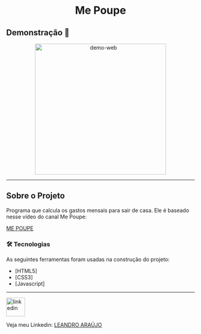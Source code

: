 <h1 style="text-align: center; font-weight: bold;">Me Poupe</h1>

## Demonstração 📸

<div align="center" >
  <img src="_imagens/mepoupe.gif" alt="demo-web" height="350">
</div>

---

## Sobre o Projeto

Programa que calcula os gastos mensais para sair de casa. Ele é baseado nesse vídeo do canal Me Poupe:

[ME POUPE](https://youtu.be/rN0xTDaWT5Q)

### 🛠 Tecnologias

As seguintes ferramentas foram usadas na construção do projeto:

- [HTML5]
- [CSS3]
- [Javascript]
---

<img src="https://github.com/leandro-araujo-silva/Proffy-FullStack/raw/master/github/linkedin.png" alt="linkedin" height="50">
<br />

Veja meu Linkedin: [LEANDRO ARAÚJO](http://www.linkedin.com/in/leandro-ara%C3%BAjo-da-silva-1660631b9)
